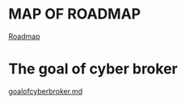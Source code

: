 # MAP OF ROADMAP
[Roadmap](https://github.com/users/someguyagainv2/projects/1)

# The goal of cyber broker
[goalofcyberbroker.md](https://github.com/someguyagainv2/Cyberbroker/blob/main/Roadmap/goalofcyberbroker.md)
